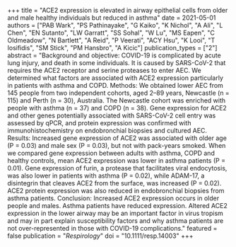 +++
title = "ACE2 expression is elevated in airway epithelial cells from older and male healthy individuals but reduced in asthma"
date = 2021-05-01
authors = ["PAB Wark", "PS Pathinayake", "G Kaiko", "K Nichol", "A Ali", "L Chen", "EN Sutanto", "LW Garratt", "SS Sohal", "W Lu", "MS Eapen", "C Oldmeadow", "N Bartlett", "A Reid", "P Veerati", "ACY Hsu", "K Looi", "T Iosifidis", "SM Stick", "PM Hansbro", "A Kicic"]
publication_types = ["2"]
abstract = "Background and objective: COVID-19 is complicated by acute lung injury, and death in some individuals. It is caused by SARS-CoV-2 that requires the ACE2 receptor and serine proteases to enter AEC. We determined what factors are associated with ACE2 expression particularly in patients with asthma and COPD. Methods: We obtained lower AEC from 145 people from two independent cohorts, aged 2–89 years, Newcastle (n = 115) and Perth (n = 30), Australia. The Newcastle cohort was enriched with people with asthma (n = 37) and COPD (n = 38). Gene expression for ACE2 and other genes potentially associated with SARS-CoV-2 cell entry was assessed by qPCR, and protein expression was confirmed with immunohistochemistry on endobronchial biopsies and cultured AEC. Results: Increased gene expression of ACE2 was associated with older age (P = 0.03) and male sex (P = 0.03), but not with pack-years smoked. When we compared gene expression between adults with asthma, COPD and healthy controls, mean ACE2 expression was lower in asthma patients (P = 0.01). Gene expression of furin, a protease that facilitates viral endocytosis, was also lower in patients with asthma (P = 0.02), while ADAM-17, a disintegrin that cleaves ACE2 from the surface, was increased (P = 0.02). ACE2 protein expression was also reduced in endobronchial biopsies from asthma patients. Conclusion: Increased ACE2 expression occurs in older people and males. Asthma patients have reduced expression. Altered ACE2 expression in the lower airway may be an important factor in virus tropism and may in part explain susceptibility factors and why asthma patients are not over-represented in those with COVID-19 complications."
featured = false
publication = "*Respirology*"
doi = "10.1111/resp.14003"
+++

